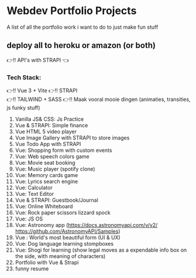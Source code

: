 # Webdev Portfolio Projects
A list of all the portfolio work i want to do to just make fun stuff

## deploy all to heroku or amazon (or both)
:point_right:!! API's with STRAPI :point_left:

### Tech Stack:
:point_right:!! Vue 3  + Vite
:point_right:!! STRAPI  
:point_right:!! TAILWIND + SASS
:point_right:!! Maak vooral mooie dingen (animaties, transities, js funky stuff)

1. Vanilla JS& CSS: Js Practice
2. Vue & STRAPI: Simple finance  
3. Vue HTML 5 video player
4. Vue Image Gallery with STRAPI to store images
5. Vue Todo App with STRAPI
6. Vue: Shopping form with custom events
7. Vue: Web speech colors game
8. Vue: Movie seat booking
9. Vue: Music player (spotify clone)
10. Vue: Memory cards game
11. Vue: Lyrics search engine
12. Vue: Calculator
13. Vue: Text Editor
14. Vue & STRAPI: Guestbook/Journal
15. Vue: Online Whiteboard
16. Vue: Rock paper scissors lizzard spock
17. Vue: JS OS
18. Vue: Astronomy app (https://docs.astronomyapi.com/v/v2/ https://github.com/AstronomyAPI/Samples)
19. Vue : World's most beautiful form (UI & UX)
25. Vue: Dog language learning stompboxes
26. Vue: Shogi for learning (show legal moves as a expendable info box on the side, with meaning of characters)  
27. Portfolio with Vue & Strapi  
28. funny resume
